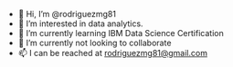 - 👋 Hi, I’m @rodriguezmg81
- 👀 I’m interested in data analytics.
- 🌱 I’m currently learning IBM Data Science Certification
- 💞️ I’m currently not looking to collaborate
- 📫 I can be reached at rodriguezmg81@gmail.com

<!---
rodriguezmg81/rodriguezmg81 is a ✨ special ✨ repository because its `README.md` (this file) appears on your GitHub profile.
You can click the Preview link to take a look at your changes.
--->
